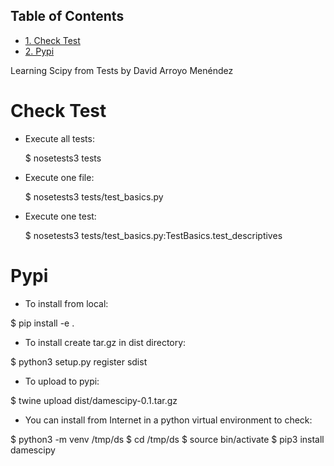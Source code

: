<div id="table-of-contents">
<h2>Table of Contents</h2>
<div id="text-table-of-contents">
<ul>
<li><a href="#sec-1">1. Check Test</a></li>
<li><a href="#sec-2">2. Pypi</a></li>
</ul>
</div>
</div>

Learning Scipy from Tests by David Arroyo Menéndez

# Check Test<a id="sec-1" name="sec-1"></a>

-   Execute all tests:

    $ nosetests3 tests

-   Execute one file:

    $ nosetests3 tests/test_basics.py

-   Execute one test:

    $ nosetests3 tests/test_basics.py:TestBasics.test_descriptives

# Pypi<a id="sec-2" name="sec-2"></a>

-   To install from local:

$ pip install -e .

-   To install create tar.gz in dist directory:

$ python3 setup.py register sdist

-   To upload to pypi:

$ twine upload dist/damescipy-0.1.tar.gz

-   You can install from Internet in a python virtual environment to check:

$ python3 -m venv /tmp/ds
$ cd /tmp/ds
$ source bin/activate
$ pip3 install damescipy